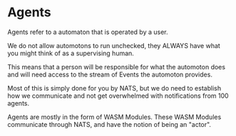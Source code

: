# Agents
Agents refer to a automaton that is operated by a user.

We do not allow automotons to run unchecked, they ALWAYS have what you might think of as a supervising human.

This means that a person will be responsible for what the automoton does and will need access to the stream of Events the automoton provides.

Most of this is simply done for you by NATS, but we do need to establish how we communicate and not get overwhelmed with notifications from 100 agents.

Agents are mostly in the form of WASM Modules.
These WASM Modules communicate through NATS, and have the notion of being an "actor".

